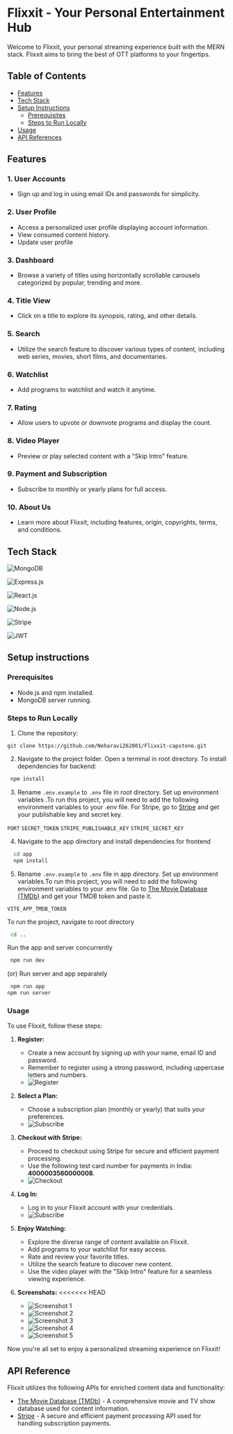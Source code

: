 
# Flixxit - Your Personal Entertainment Hub

Welcome to Flixxit, your personal streaming experience built with the MERN stack. Flixxit aims to bring the best of OTT platforms to your fingertips.




## Table of  Contents
- [Features](#features)
- [Tech Stack](#tech-stack)
- [Setup Instructions](#setup-instructions)
  - [Prerequisites](#prerequisites)
  - [Steps to Run Locally](#steps-to-run-locally)
- [Usage](#usage)
- [API References](#api-references)

## Features
### 1. User Accounts
- Sign up and log in using email IDs and passwords for simplicity.

### 2. User Profile
- Access a personalized user profile displaying account information.
- View consumed content history.
- Update user profile

### 3. Dashboard
- Browse a variety of titles using horizontally scrollable carousels categorized by popular, trending and more.

### 4. Title View
- Click on a title to explore its synopsis, rating, and other details.

### 5. Search
- Utilize the search feature to discover various types of content, including web series, movies, short films, and documentaries.

### 6. Watchlist
- Add programs to watchlist and watch it anytime.

### 7. Rating
- Allow users to upvote or downvote programs and display the count.

### 8. Video Player
- Preview or play selected content with a "Skip Intro" feature.

### 9. Payment and Subscription
- Subscribe to monthly or yearly plans for full access.

### 10. About Us
- Learn more about Flixxit, including features, origin, copyrights, terms, and conditions.
## Tech Stack



![MongoDB](https://img.shields.io/badge/Database-MongoDB-brightgreen?style=for-the-badge&logo=mongodb&logoColor=white)

![Express.js](https://img.shields.io/badge/Backend-Express.js-blue?style=for-the-badge&logo=express&logoColor=white)

![React.js](https://img.shields.io/badge/Frontend-React.js-61DAFB?style=for-the-badge&logo=react&logoColor=white)

![Node.js](https://img.shields.io/badge/Backend-Node.js-43853D?style=for-the-badge&logo=node.js&logoColor=white)

![Stripe](https://img.shields.io/badge/Payment-Stripe-008CDD?style=for-the-badge&logo=stripe&logoColor=white)

![JWT](https://img.shields.io/badge/Authentication-JWT-000000?style=for-the-badge&logo=json-web-tokens&logoColor=white)




## Setup instructions

### Prerequisites
- Node.js and npm installed.
- MongoDB server running.

### Steps to Run Locally
1. Clone the repository: 

`git clone https://github.com/Neharavi262001/Flixxit-capstone.git`

2. Navigate to the project folder. Open a terminal in root directory. To install dependencies for backend:

```bash
 npm install
```
3. Rename `.env.example` to `.env` file in root directory.
 Set up environment variables .To run this project, you will need to add the following environment variables to your .env file.
For Stripe, go to [Stripe](https://stripe.com/) and get your publishable key and secret key.

`PORT`
`SECRET_TOKEN`
`STRIPE_PUBLISHABLE_KEY`
`STRIPE_SECRET_KEY`

4. Navigate to the app directory  and install dependencies for frontend
```bash
  cd app
  npm install
```
5. Rename `.env.example` to `.env` file in app directory.
Set up environment variables.To run this project, you will need to add the following environment variables to your .env file. 
Go to [The Movie Database (TMDb)](https://www.themoviedb.org/) and get your TMDB token and paste it.

`VITE_APP_TMDB_TOKEN`

To run the project, navigate to root directory

```bash
 cd ..
```
Run the app and server concurrently
```bash
 npm run dev
```
(or)
Run server and app separately 
```bash
 npm run app
npm run server
```
### Usage

To use Flixxit, follow these steps:

1. **Register:**
   - Create a new account by signing up with your name, email ID and password.
    - Remember to register using a strong password, including uppercase letters and numbers.
    - ![Register](./usage_images/register.png)


2. **Select a Plan:**
   - Choose a subscription plan (monthly or yearly) that suits your preferences.
    - ![Subscribe](./usage_images/sub%20plan.png)


3. **Checkout with Stripe:**
   - Proceed to checkout using Stripe for secure and efficient payment processing.
   - Use the following test card number for payments in India: **4000003560000008**.
    - ![Checkout](./usage_images/stripe%20checkout.png)


4. **Log In:**
   - Log in to your Flixxit account with your credentials.
    - ![Subscribe](./usage_images/login.png)
   


5. **Enjoy Watching:**
   - Explore the diverse range of content available on Flixxit.
   - Add programs to your watchlist for easy access.
   - Rate and review your favorite titles.
   - Utilize the search feature to discover new content.
   - Use the video player with the "Skip Intro" feature for a seamless viewing experience.

6. **Screenshots:**
<<<<<<< HEAD
   - ![Screenshot 1](./usage_images/dashboard.png)
   - ![Screenshot 2](./usage_images/carousels.png)
   - ![Screenshot 3](./usage_images/details.png)
   - ![Screenshot 4](./usage_images/search.png)
   - ![Screenshot 5](./usage_images/user%20profile.png)


Now you're all set to enjoy a personalized streaming experience on Flixxit!



## API Reference


Flixxit utilizes the following APIs for enriched content data and functionality:

- [The Movie Database (TMDb)](https://www.themoviedb.org/) - A comprehensive movie and TV show database used for content information.
- [Stripe](https://stripe.com/) - A secure and efficient payment processing API used for handling subscription payments.
